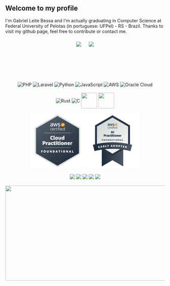 ## Welcome to my profile

I'm Gabriel Leite Bessa and I'm actually graduating in Computer Science at Federal University of Pelotas (in portuguese: UFPel) - RS - Brazil. Thanks to visit my github page, feel free to contribute or contact me.

<div align="center" style="margin-bottom: 5rem;">
    <img height="180em" style="margin:10px;" src="https://github-readme-stats.vercel.app/api?username=glbessa&show_icons=true&theme=dark"/>
    <img height="180em" style="margin:10px;" src="https://github-readme-stats.vercel.app/api/top-langs/?username=glbessa&layout=compact&theme=dark&hide=jupyter%20notebook"/>
</div>

<br>

<section align="center">
    <div align="center">
        <img align="center" alt="PHP" height="50" width="50" src="https://cdn.jsdelivr.net/gh/devicons/devicon@latest/icons/php/php-original.svg" />
        <img align="center" alt="Laravel" height="50" width="50" src="https://cdn.jsdelivr.net/gh/devicons/devicon@latest/icons/laravel/laravel-original.svg"/>
        <img align="center" alt="Python" height="50" width="50" src="https://cdn.jsdelivr.net/gh/devicons/devicon/icons/python/python-original.svg"/>
        <img align="center" alt="JavaScript" height="50" width="50" src="https://cdn.jsdelivr.net/gh/devicons/devicon@latest/icons/javascript/javascript-original.svg" />
        <img align="center" alt="AWS" height="50" width="50" src="https://cdn.jsdelivr.net/gh/devicons/devicon@latest/icons/amazonwebservices/amazonwebservices-original-wordmark.svg" />
        <img align="center" alt="Oracle Cloud" height="50" width="50" src="https://cdn.jsdelivr.net/gh/devicons/devicon@latest/icons/oracle/oracle-original.svg" />
    </div>
    <br style="margin-bottom: 3rem;"/>
    <div align="center">
        <img align="center" alt="Rust" height="50" width="50" src="https://www.rust-lang.org/logos/rust-logo-128x128.png"/>
        <img align="center" alt="C" height="50" width="50" src="https://cdn.jsdelivr.net/gh/devicons/devicon@latest/icons/c/c-original.svg"/>
        <img align="center" height="50" width="50" src="https://cdn.jsdelivr.net/gh/devicons/devicon/icons/docker/docker-original-wordmark.svg" />
        <img align="center" height="50" width="50" src="https://cdn.jsdelivr.net/gh/devicons/devicon/icons/linux/linux-original.svg" />
    </div>
</div>

<br>

<div align="center">
    <img width="170" height="170" src="assets/aws-certified-cloud-practitioner.png">
    <img width="170" height="170" src="assets/aws-certified-ai-practitioner-early-adopter.png">
</div>

<br>

<div align="center">
    <a href="https://github.com/glbessa"><img src="https://img.shields.io/badge/-Github-%230077B5?style=for-the-badge&logo=github&logoColor=black"></a>
    <a href="https://glbessa.github.io/"><img src="https://img.shields.io/badge/-Website-%230077B5?style=for-the-badge&logo=githubpages&logoColor=black"></a>
    <a href="mailto:gabrielleitebessa@gmail.com"><img src="https://img.shields.io/badge/-Gmail-%230077B5?style=for-the-badge&logo=gmail"></a>
    <a href="https://www.linkedin.com/in/gabrielleitebessa/"><img src="https://img.shields.io/badge/-LinkedIn-%230077B5?style=for-the-badge&logo=linkedin&logoColor=white"></a>
    <a href=""><img src="https://img.shields.io/badge/-Discord-%230077B5?style=for-the-badge&logo=discord&logoColor=white"></a>
</div>

<br>

<div align="center">
    <a href="https://github.com/devxb/gitanimals">
        <img
          src="https://render.gitanimals.org/farms/glbessa"
          width="600"
          height="300"
        />
    </a>
</div>
